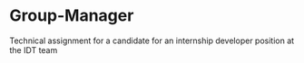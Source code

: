 # Group-Manager
Technical assignment for a candidate for an internship developer position at the IDT team
